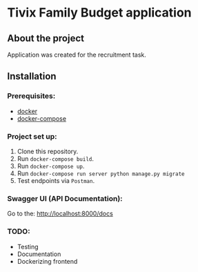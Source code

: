# Tivix Family Budget application

## About the project

Application was created for the recruitment task.


## Installation

### Prerequisites:
  * [docker](https://docs.docker.com/docker-for-mac/install/)
  * [docker-compose](https://docs.docker.com/compose/install/)

### Project set up:
  1. Clone this repository.
  2. Run `docker-compose build`.
  3. Run `docker-compose up`.
  4. Run `docker-compose run server python manage.py migrate`
  5. Test endpoints via `Postman`.


### Swagger UI (API Documentation):

Go to the: [http://localhost:8000/docs](http://localhost:8000/docs)

### TODO:
  * Testing
  * Documentation
  * Dockerizing frontend
